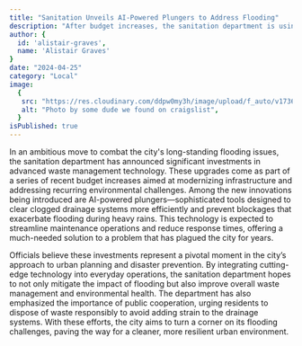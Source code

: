 ```yaml
---
title: "Sanitation Unveils AI-Powered Plungers to Address Flooding"
description: "After budget increases, the sanitation department is using advanced tech, like AI plungers, to tackle flooding."
author: {
  id: 'alistair-graves',
  name: 'Alistair Graves'
}
date: "2024-04-25"
category: "Local"
image:
  {
   src: "https://res.cloudinary.com/ddpw0my3h/image/upload/f_auto/v1736559459/city-flooding-comp_vjm56q.webp",
   alt: "Photo by some dude we found on craigslist",
  }
isPublished: true
---
```


In an ambitious move to combat the city's long-standing flooding issues, the sanitation department has announced significant investments in advanced waste management technology. These upgrades come as part of a series of recent budget increases aimed at modernizing infrastructure and addressing recurring environmental challenges. Among the new innovations being introduced are AI-powered plungers—sophisticated tools designed to clear clogged drainage systems more efficiently and prevent blockages that exacerbate flooding during heavy rains. This technology is expected to streamline maintenance operations and reduce response times, offering a much-needed solution to a problem that has plagued the city for years.

Officials believe these investments represent a pivotal moment in the city’s approach to urban planning and disaster prevention. By integrating cutting-edge technology into everyday operations, the sanitation department hopes to not only mitigate the impact of flooding but also improve overall waste management and environmental health. The department has also emphasized the importance of public cooperation, urging residents to dispose of waste responsibly to avoid adding strain to the drainage systems. With these efforts, the city aims to turn a corner on its flooding challenges, paving the way for a cleaner, more resilient urban environment.


